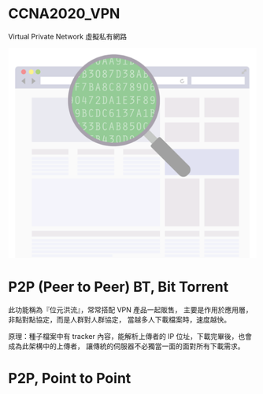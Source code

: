 # CCNA2020_VPN
Virtual Private Network 虛擬私有網路

![vpn](https://raw.githubusercontent.com/QueenieCplusplus/CCNA2020_VPN/master/vpn.png)

# P2P (Peer to Peer) BT, Bit Torrent

此功能稱為『位元洪流』，常常搭配 VPN 產品一起販售，
主要是作用於應用層，非點對點協定，而是人群對人群協定，
當越多人下載檔案時，速度越快。

原理：種子檔案中有 tracker 內容，能解析上傳者的 IP 位址，下載完畢後，也會成為此架構中的上傳者，
讓傳統的伺服器不必獨當一面的面對所有下載需求。


# P2P, Point to Point

